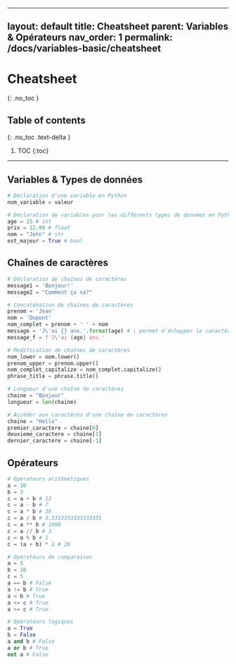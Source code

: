 
---
layout: default
title: Cheatsheet
parent: Variables & Opérateurs
nav_order: 1
permalink: /docs/variables-basic/cheatsheet
---

# Cheatsheet
{: .no_toc }

## Table of contents
{: .no_toc .text-delta }

1. TOC
{:toc}

---

## Variables & Types de données
```python
# Déclaration d'une variable en Python
nom_variable = valeur

# Déclaration de variables pour les différents types de données en Python
age = 25 # int
prix = 12.99 # float
nom = "John" # str
est_majeur = True # bool
```

## Chaînes de caractères
```python
# Déclaration de chaînes de caractères
message1 = 'Bonjour!'
message2 = "Comment ça va?"

# Concaténation de chaînes de caractères
prenom = 'Jean'
nom = 'Dupont'
nom_complet = prenom + ' ' + nom
message = 'J\'ai {} ans.'.format(age) # \ permet d'échapper le caractère '
message_f = f'J\'ai {age} ans.'

# Modification de chaînes de caractères
nom_lower = nom.lower()
prenom_upper = prenom.upper()
nom_complet_capitalize = nom_complet.capitalize()
phrase_title = phrase.title()

# Longueur d'une chaîne de caractères
chaine = "Bonjour"
longueur = len(chaine)

# Accéder aux caractères d'une chaîne de caractères
chaine = "Hello"
premier_caractere = chaine[0]
deuxieme_caractere = chaine[1]
dernier_caractere = chaine[-1]
```

## Opérateurs
```python
# Opérateurs arithmétiques
a = 10
b = 3
c = a + b # 13
c = a - b # 7
c = a * b # 30
c = a / b # 3.3333333333333335
c = a ** b # 1000
c = a // b # 3
c = a % b # 1
c = (a + b) * 2 # 26

# Opérateurs de comparaison
a = 5
b = 10
c = 5
a == b # False
a != b # True
a < b # True
a <= c # True
a >= c # True

# Opérateurs logiques
a = True
b = False
a and b # False
a or b # True
not a # False
```
